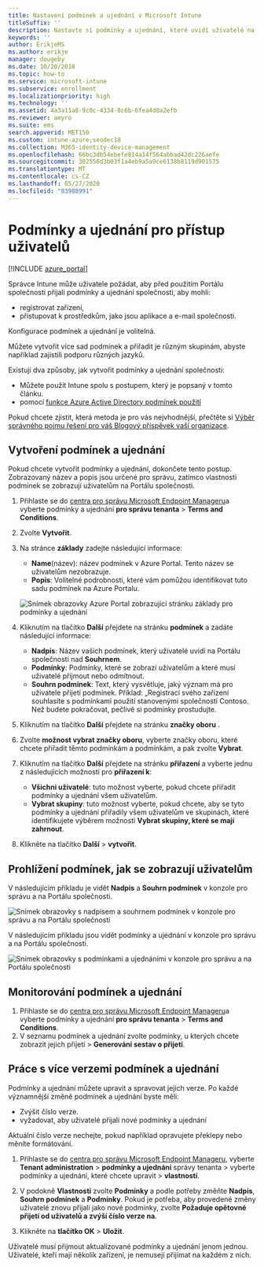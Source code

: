 ```yaml
---
title: Nastavení podmínek a ujednání v Microsoft Intune
titleSuffix: ''
description: Nastavte si podmínky a ujednání, které uvidí uživatelé na Portálu společnosti pro Intune.
keywords: ''
author: ErikjeMS
ms.author: erikje
manager: dougeby
ms.date: 10/20/2018
ms.topic: how-to
ms.service: microsoft-intune
ms.subservice: enrollment
ms.localizationpriority: high
ms.technology: ''
ms.assetid: 4a3a11a8-9c0c-4334-8c6b-6fea4d0a2efb
ms.reviewer: amyro
ms.suite: ems
search.appverid: MET150
ms.custom: intune-azure;seodec18
ms.collection: M365-identity-device-management
ms.openlocfilehash: 66bc3db54ebefe814a14f564abbad42dc226aefe
ms.sourcegitcommit: 302556d3b03f1a4eb9a5a9ce6138b8119d901575
ms.translationtype: MT
ms.contentlocale: cs-CZ
ms.lasthandoff: 05/27/2020
ms.locfileid: "83988991"
---
```

# <a name="terms-and-conditions-for-user-access"></a>Podmínky a ujednání pro přístup uživatelů

[!INCLUDE [azure_portal](../includes/azure_portal.md)]

Správce Intune může uživatele požádat, aby před použitím Portálu společnosti přijali podmínky a ujednání společnosti, aby mohli:
- registrovat zařízení,
- přistupovat k prostředkům, jako jsou aplikace a e-mail společnosti.

Konfigurace podmínek a ujednání je volitelná.

Můžete vytvořit více sad podmínek a přiřadit je různým skupinám, abyste například zajistili podporu různých jazyků.

Existují dva způsoby, jak vytvořit podmínky a ujednání společnosti:
- Můžete použít Intune spolu s postupem, který je popsaný v tomto článku.
- pomocí [funkce Azure Active Directory podmínek použití](https://docs.microsoft.com/azure/active-directory/governance/active-directory-tou)

Pokud chcete zjistit, která metoda je pro vás nejvhodnější, přečtěte si [Výběr správného pojmu řešení pro váš Blogový příspěvek vaší organizace](https://go.microsoft.com/fwlink/?linkid=2010506&clcid=0x409). 

## <a name="create-terms-and-conditions"></a>Vytvoření podmínek a ujednání
Pokud chcete vytvořit podmínky a ujednání, dokončete tento postup. Zobrazovaný název a popis jsou určené pro správu, zatímco vlastnosti podmínek se zobrazují uživatelům na Portálu společnosti.

1. Přihlaste se do [centra pro správu Microsoft Endpoint Manageru](https://go.microsoft.com/fwlink/?linkid=2109431)a vyberte podmínky a ujednání **pro správu tenanta**  >  **Terms and Conditions**.
2. Zvolte **Vytvořit**.
3. Na stránce **základy** zadejte následující informace:

   - **Name**(název): název podmínek v Azure Portal. Tento název se uživatelům nezobrazuje.
   - **Popis**: Volitelné podrobnosti, které vám pomůžou identifikovat tuto sadu podmínek na Azure Portalu.

    ![Snímek obrazovky Azure Portal zobrazující stránku základy pro podmínky a ujednání](./media/terms-and-conditions-create/terms-basics-page.png)

4. Kliknutím na tlačítko **Další** přejdete na stránku **podmínek** a zadáte následující informace:

   - **Nadpis**: Název vašich podmínek, který uživatelé uvidí na Portálu společnosti nad **Souhrnem**.
   - **Podmínky**: Podmínky, které se zobrazí uživatelům a které musí uživatelé přijmout nebo odmítnout.
   - **Souhrn podmínek**: Text, který vysvětluje, jaký význam má pro uživatele přijetí podmínek. Příklad: „Registrací svého zařízení souhlasíte s podmínkami použití stanovenými společností Contoso. Než budete pokračovat, pečlivě si podmínky prostudujte.

5. Kliknutím na tlačítko **Další** přejdete na stránku **značky oboru** .

6. Zvolte **možnost vybrat značky oboru**, vyberte značky oboru, které chcete přiřadit těmto podmínkám a podmínkám, a pak zvolte **Vybrat**. 

7. Kliknutím na tlačítko **Další** přejdete na stránku **přiřazení** a vyberte jednu z následujících možností pro **přiřazení k**:
    - **Všichni uživatelé**: tuto možnost vyberte, pokud chcete přiřadit podmínky a ujednání všem uživatelům.
    - **Vybrat skupiny**: tuto možnost vyberte, pokud chcete, aby se tyto podmínky a ujednání přiřadily všem uživatelům ve skupinách, které identifikujete výběrem možnosti **Vybrat skupiny, které se mají zahrnout**.

8. Klikněte na tlačítko **Další**  >  **vytvořit**.

## <a name="see-how-terms-are-displayed-to-your-users"></a>Prohlížení podmínek, jak se zobrazují uživatelům
V následujícím příkladu je vidět **Nadpis** a **Souhrn podmínek** v konzole pro správu a na Portálu společnosti.

![Snímek obrazovky s nadpisem a souhrnem podmínek v konzole pro správu a na Portálu společnosti](./media/terms-and-conditions-create/terms-summary-terms.png)

V následujícím příkladu jsou vidět podmínky a ujednání v konzole pro správu a na Portálu společnosti.

![Snímek obrazovky s podmínkami a ujednáními v konzole pro správu a na Portálu společnosti](./media/terms-and-conditions-create/terms-properties-terms.png)


## <a name="monitor-terms-and-conditions"></a>Monitorování podmínek a ujednání

1. Přihlaste se do [centra pro správu Microsoft Endpoint Manageru](https://go.microsoft.com/fwlink/?linkid=2109431)a vyberte podmínky a ujednání **pro správu tenanta**  >  **Terms and Conditions**.
2. V seznamu podmínek a ujednání zvolte podmínky, u kterých chcete zobrazit jejich přijetí > **Generování sestav o přijetí**.

## <a name="work-with-multiple-versions-of-terms-and-conditions"></a>Práce s více verzemi podmínek a ujednání
Podmínky a ujednání můžete upravit a spravovat jejich verze. Po každé významnější změně podmínek a ujednání byste měli:
- Zvýšit číslo verze.
- vyžadovat, aby uživatelé přijali nové podmínky a ujednání

Aktuální číslo verze nechejte, pokud například opravujete překlepy nebo měníte formátování.

1. Přihlaste se do [centra pro správu Microsoft Endpoint Manageru](https://go.microsoft.com/fwlink/?linkid=2109431), vyberte **Tenant administration**  >  **podmínky a ujednání** správy tenanta > vyberte podmínky a ujednání, které chcete upravit > **vlastností**.

2. V podokně **Vlastnosti** zvolte **Podmínky** a podle potřeby změňte **Nadpis**, **Souhrn podmínek** a **Podmínky**. Pokud je potřeba, aby provedené změny uživatelé znovu přijali jako nové podmínky, zvolte **Požaduje opětovné přijetí od uživatelů a zvýší číslo verze na**.

3. Klikněte na **tlačítko OK**  >  **Uložit**.

Uživatelé musí přijmout aktualizované podmínky a ujednání jenom jednou. Uživatelé, kteří mají několik zařízení, je nemusejí přijímat na každém z nich.
